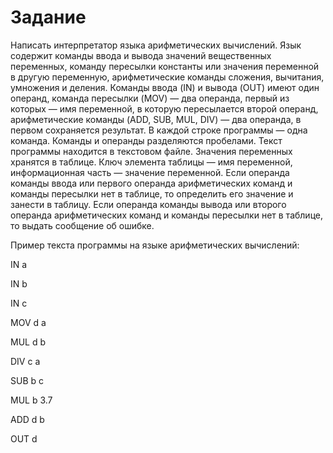 # Задание

Написать интерпретатор языка арифметических вычислений. Язык содержит команды ввода и вывода значений вещественных переменных, команду пересылки константы или значения переменной в другую переменную, арифметические команды сложения, вычитания, умножения и деления. Команды ввода (IN) и вывода (OUT) имеют один операнд, команда пересылки (MOV) — два операнда, первый из которых — имя переменной, в которую пересылается второй операнд, арифметические команды (ADD, SUB, MUL, DIV) — два операнда, в первом сохраняется результат. В каждой строке программы — одна команда. Команды и операнды разделяются пробелами. Текст программы находится в текстовом файле. Значения переменных хранятся в таблице. Ключ элемента таблицы — имя переменной, информационная часть — значение переменной. Если операнда команды ввода или первого операнда арифметических команд и команды пересылки нет в таблице, то определить его значение и занести в таблицу. Если операнда команды вывода или второго операнда арифметических команд и команды пересылки нет в таблице, то выдать сообщение об ошибке. 

Пример текста программы на языке арифметических вычислений: 

IN a 

IN b 

IN c 

MOV d a 

MUL d b 

DIV c a 

SUB b c 

MUL b 3.7 

ADD d b 

OUT d
